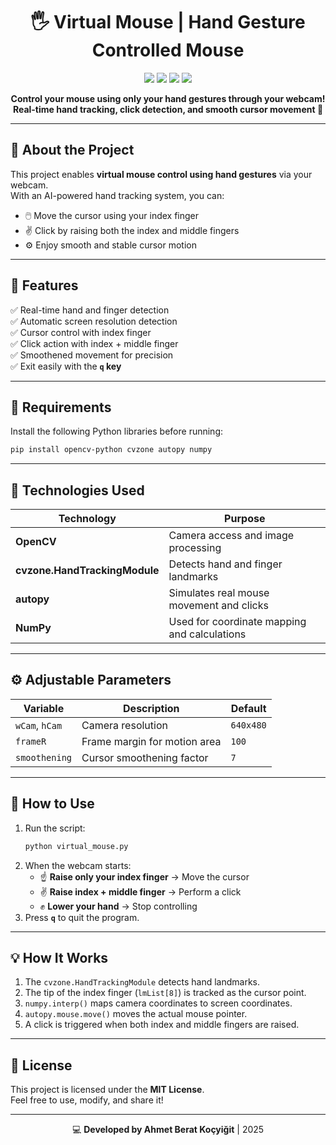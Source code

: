 <h1 align="center">🖐️ Virtual Mouse | Hand Gesture Controlled Mouse</h1>

<p align="center">
  <img src="https://img.shields.io/badge/Python-3.8+-blue?logo=python" />
  <img src="https://img.shields.io/badge/OpenCV-4.x-green?logo=opencv" />
  <img src="https://img.shields.io/badge/CvZone-1.5.6-orange" />
  <img src="https://img.shields.io/badge/Autopy-1.0-lightgrey" />
</p>

<p align="center">
  <b>Control your mouse using only your hand gestures through your webcam!<br>
  Real-time hand tracking, click detection, and smooth cursor movement 🚀</b>
</p>

---

## 🧠 About the Project

This project enables **virtual mouse control using hand gestures** via your webcam.  
With an AI-powered hand tracking system, you can:
- 🖱️ Move the cursor using your index finger  
- ✌️ Click by raising both the index and middle fingers  
- ⚙️ Enjoy smooth and stable cursor motion  

---

## 📸 Features

✅ Real-time hand and finger detection  
✅ Automatic screen resolution detection  
✅ Cursor control with index finger  
✅ Click action with index + middle finger  
✅ Smoothened movement for precision  
✅ Exit easily with the **`q` key**  

---

## 🧩 Requirements

Install the following Python libraries before running:

```bash
pip install opencv-python cvzone autopy numpy
```

---

## 🧰 Technologies Used

| Technology | Purpose |
|-------------|----------|
| **OpenCV** | Camera access and image processing |
| **cvzone.HandTrackingModule** | Detects hand and finger landmarks |
| **autopy** | Simulates real mouse movement and clicks |
| **NumPy** | Used for coordinate mapping and calculations |

---

## ⚙️ Adjustable Parameters

| Variable | Description | Default |
|-----------|--------------|----------|
| `wCam`, `hCam` | Camera resolution | `640x480` |
| `frameR` | Frame margin for motion area | `100` |
| `smoothening` | Cursor smoothening factor | `7` |

---

## 🚀 How to Use

1. Run the script:
   ```bash
   python virtual_mouse.py
   ```
2. When the webcam starts:
   - ☝️ **Raise only your index finger** → Move the cursor  
   - ✌️ **Raise index + middle finger** → Perform a click  
   - ✊ **Lower your hand** → Stop controlling  
3. Press **`q`** to quit the program.

---

## 💡 How It Works

1. The `cvzone.HandTrackingModule` detects hand landmarks.  
2. The tip of the index finger (`lmList[8]`) is tracked as the cursor point.  
3. `numpy.interp()` maps camera coordinates to screen coordinates.  
4. `autopy.mouse.move()` moves the actual mouse pointer.  
5. A click is triggered when both index and middle fingers are raised.

---

## 📜 License

This project is licensed under the **MIT License**.  
Feel free to use, modify, and share it!

---

<p align="center">
  💻 <b>Developed by Ahmet Berat Koçyiğit</b> | 2025
</p>
